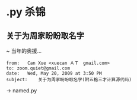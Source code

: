 # .py 杀锦

## 关于为周家盼盼取名字
~ 当年的奥援...

    from:   Can Xue <xuecan ＡＴ　gmail.com>
    to: zoom.quiet@gmail.com
    date:   Wed, May 20, 2009 at 3:50 PM
    subject:    关于为周家盼盼取名字(附五格三才计算源代码)

-> named.py
